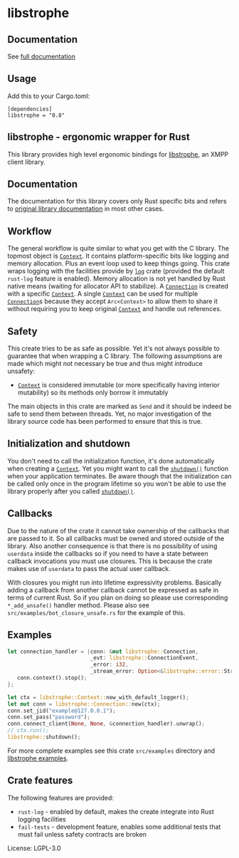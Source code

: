 # libstrophe

## Documentation

See [full documentation](https://docs.rs/libstrophe)

## Usage

Add this to your Cargo.toml:
```
[dependencies]
libstrophe = "0.8"
```

## libstrophe - ergonomic wrapper for Rust

This library provides high level ergonomic bindings for [libstrophe], an XMPP client library.


## Documentation

The documentation for this library covers only Rust specific bits and refers to [original
library documentation][docs] in most other cases.


## Workflow

The general workflow is quite similar to what you get with the C library. The topmost object is
[`Context`]. It contains platform-specific bits like logging and memory allocation. Plus an event
loop used to keep things going. This crate wraps logging with the facilities provide by [`log`]
crate (provided the default `rust-log` feature is enabled). Memory allocation is not yet handled
by Rust native means (waiting for allocator API to stabilize). A [`Connection`] is created with a
specific [`Context`]. A single [`Context`] can be used for multiple [`Connection`]s because they
accept `Arc<Context>` to allow them to share it without requiring you to keep original [`Context`]
and handle out references.


## Safety

This create tries to be as safe as possible. Yet it's not always possible to guarantee that when
wrapping a C library. The following assumptions are made which might not necessary be true and
thus might introduce unsafety:

  * [`Context`] is considered immutable (or more specifically having interior mutability) so its
    methods only borrow it immutably

The main objects in this crate are marked as `Send` and it should be indeed be safe to send them
between threads. Yet, no major investigation of the library source code has been performed to
ensure that this is true.


## Initialization and shutdown

You don't need to call the initialization function, it's done automatically when creating a
[`Context`]. Yet you might want to call the [`shutdown()`] function when your application
terminates. Be aware though that the initialization can be called only once in the program
lifetime so you won't be able to use the library properly after you called [`shutdown()`].


## Callbacks

Due to the nature of the crate it cannot take ownership of the callbacks that are passed to it.
So all callbacks must be owned and stored outside of the library. Also another consequence is
that there is no possibility of using `userdata` inside the callbacks so if you need to have
a state between callback invocations you must use closures. This is because the crate makes use
of `userdata` to pass the actual user callback.

With closures you might run into lifetime expressivity problems. Basically adding a callback
from another callback cannot be expressed as safe in terms of current Rust. So if you plan on
doing so please use corresponding `*_add_unsafe()` handler method. Please also see
`src/examples/bot_closure_unsafe.rs` for the example of this.


## Examples
```rust
let connection_handler = |conn: &mut libstrophe::Connection,
                          _evt: libstrophe::ConnectionEvent,
                          _error: i32,
                          _stream_error: Option<&libstrophe::error::StreamError>| {
   conn.context().stop();
};

let ctx = libstrophe::Context::new_with_default_logger();
let mut conn = libstrophe::Connection::new(ctx);
conn.set_jid("example@127.0.0.1");
conn.set_pass("password");
conn.connect_client(None, None, &connection_handler).unwrap();
// ctx.run();
libstrophe::shutdown();
```

For more complete examples see this crate `src/examples` directory and [libstrophe examples].


## Crate features

The following features are provided:

  * `rust-log` - enabled by default, makes the create integrate into Rust logging facilities
  * `fail-tests` - development feature, enables some additional tests that must fail unless
                   safety contracts are broken

[libstrophe]: http://strophe.im/libstrophe/
[`log`]: https://crates.io/crates/log
[docs]: http://strophe.im/libstrophe/doc/0.8-snapshot/
[libstrophe examples]: https://github.com/strophe/libstrophe/tree/0.9.1/examples
[`Context`]: https://docs.rs/libstrophe/*/libstrophe/struct.Context.html
[`Connection`]: https://docs.rs/libstrophe/*/libstrophe/struct.Connection.html
[`shutdown()`]: https://docs.rs/libstrophe/*/libstrophe/fn.shutdown.html

License: LGPL-3.0
